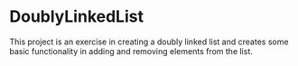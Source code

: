 # DoublyLinkedList
This project is an exercise in creating a doubly linked list and creates some basic functionality in adding and removing elements from the list.
